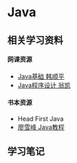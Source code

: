 # Java



## 相关学习资料

#### 网课资源

- [Java基础 韩顺平](https://www.bilibili.com/video/BV1fh411y7R8?spm_id_from=333.999.0.0)
- [Java程序设计 翁凯](https://www.bilibili.com/video/BV1DJ411B7cG?spm_id_from=333.999.0.0)

#### 书本资源

- Head First Java
- [廖雪峰 Java教程](https://www.liaoxuefeng.com/wiki/1252599548343744)



## 学习笔记

